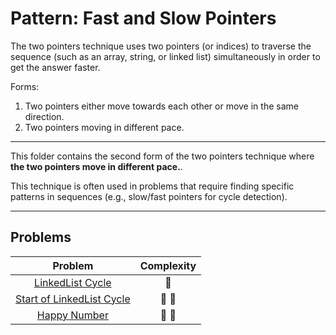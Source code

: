 # Pattern: Fast and Slow Pointers

The two pointers technique uses two pointers (or indices) to traverse the sequence (such as an array, string, or linked list) simultaneously in order to get the answer faster.

Forms:

1. Two pointers either move towards each other or move in the same direction.
2. Two pointers moving in different pace.

---

This folder contains the second form of the two pointers technique where **the two pointers move in different pace.**.

This technique is often used in problems that require finding specific patterns in sequences (e.g., slow/fast pointers for cycle detection).

---

## Problems

| Problem                                                         | Complexity              |
| :-------------------------------------------------------------: | :---------------------: |
| [LinkedList Cycle](./01-linked-list-cycle.md)                   | :star2:                 |
| [Start of LinkedList Cycle](./02-start-of-linked-list-cycle.md) | :star2: :star2:         |
| [Happy Number](./03-happy-number.md)                            | :star2: :star2:         |
